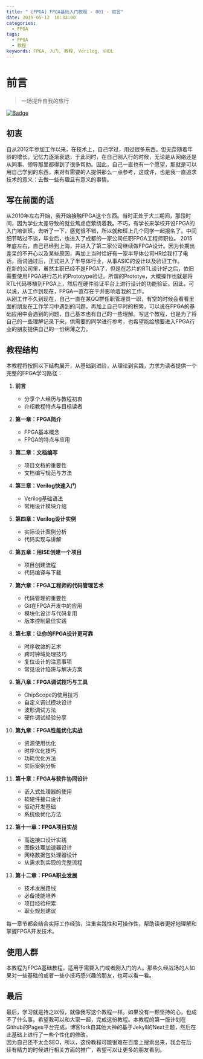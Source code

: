 ```yaml
---
title: " [FPGA] FPGA基础入门教程 - 001 - 前言"
date: 2019-05-12　10:33:00
categories:
  - FPGA
tags:
  - FPGA
  - 教程
keywords: FPGA, 入门, 教程, Verilog, VHDL
---
```


# 前言

> 一场提升自我的旅行

[![Badge](https://img.shields.io/static/v1.svg?label=MyBlog&message=离场悲剧&color=<9cf>)](https://fpga1988.github.io)

## 初衷
自从2012年参加工作以来，在技术上，自己学过，用过很多东西。但无奈随着年龄的增长，记忆力逐渐衰退，于此同时，在自己刚入行的时候，无论是从网络还是从同事、领导那里都得到了很多帮助。因此，自己一直也有一个愿望，那就是可以用自己学到的东西，来对有需要的人提供那么一点参考，这或许，也是我一直追求技术的意义：去做一些有趣且有意义的事情。

## 写在前面的话
从2010年左右开始，我开始接触FPGA这个东西。当时正处于大三期间，那段时间，因为学业太差导致的就业焦虑症萦绕着我。不巧，有学长来学校开设FPGA的入门培训班，去听了一下，感觉很不错，所以就和班上几个同学一起报名了。中间细节略过不谈，毕业后，也进入了成都的一家公司任职FPGA工程师职位。
2015年底左右，自己已经到上海，并进入了第二家公司继续做FPGA设计。因为长期出差呆的不开心以及某些原因，再加上当时恰好有一家半导体公司HR给我打了电话，面试通过后，正式进入了半导体行业，从事ASIC的设计以及验证工作。  
在新的公司里，虽然主职已经不是FPGA了，但是在芯片的RTL设计好之后，依旧需要使用FPGA进行芯片的Prototype验证。所谓的Prototye，大概操作也就是将RTL代码移植到FPGA上，然后在硬件验证平台上进行设计的功能验证。因此，可以说，从工作到现在，FPGA一直存在于并影响着我的工作。  
从刚工作不久到现在，自己一直在某QQ群任职管理员一职，有空的时候会看看里面的朋友在工作学习中遇到的问题，再加上自己平时的积累，可以说在FPGA的基础应用中会遇到的问题，自己基本也有自己的一些理解。写这个教程，也是为了将自己的一些理解记录下来，供需要的同学进行参考，也希望能给想要进入FPGA行业的朋友提供自己的一份绵薄之力。

## 教程结构
本教程将按照以下结构展开，从基础到进阶，从理论到实践，力求为读者提供一个完整的FPGA学习路径：

1. **前言**
   - 分享个人经历与教程初衷
   - 介绍教程特点与目标读者

2. **第一章：FPGA简介**
   - FPGA基本概念
   - FPGA的特点与应用

3. **第二章：文档编写**
   - 项目文档的重要性
   - 文档编写规范与方法

4. **第三章：Verilog快速入门**
   - Verilog基础语法
   - 常用设计模块介绍

5. **第四章：Verilog设计实例**
   - 实际设计案例分析
   - 代码实现与讲解

6. **第五章：用ISE创建一个项目**
   - 项目创建流程
   - 代码编译与下载

7. **第六章：FPGA工程师的代码管理艺术**
   - 代码管理的重要性
   - Git在FPGA开发中的应用
   - 模块化设计与代码复用
   - 版本控制最佳实践

8. **第七章：让你的FPGA设计更可靠**
   - 时序收敛的艺术
   - 跨时钟域处理技巧
   - 复位设计的注意事项
   - 常见设计陷阱与解决方案

9. **第八章：FPGA调试技巧与工具**
   - ChipScope的使用技巧
   - 自定义调试模块设计
   - 波形调试方法
   - 硬件调试经验分享

10. **第九章：FPGA性能优化实战**
    - 资源使用优化
    - 时序优化技巧
    - 功耗优化方法
    - 实际案例分析

11. **第十章：FPGA与软件协同设计**
    - 嵌入式处理器的使用
    - 软硬件接口设计
    - 驱动开发基础
    - 系统级优化方法

12. **第十一章：FPGA项目实战**
    - 高速接口设计实践
    - 图像处理加速器设计
    - 网络数据包处理器设计
    - 从需求到实现的完整流程

13. **第十二章：FPGA职业发展**
    - 技术发展路线
    - 必备技能培养
    - 项目经验积累
    - 职业规划建议

每一章节都会结合实际工作经验，注重实践性和可操作性，帮助读者更好地理解和掌握FPGA开发技术。

## 使用人群
本教程为FPGA基础教程，适用于需要入门或者刚入门的人。那些久经战场的人如果对一些基础的或者一些小技巧感兴趣的朋友，也可以看一看。

## 最后
最后，学习就是持之以恒，就像我写这个教程一样。如果没有一颗坚持的心，也成不了什么事。希望我可以和大家一起，完成这份教程。本教程的第一版计划在Github的Pages平台完成，博客fork自其他大神的基于Jekyll的Next主题，然后在此基础上进行了一些个性化的修改。  
因为自己还不太会SEO，所以，这份教程可能很难在百度上搜索出来，我会在后续有精力的时候进行相关方面的推广，希望可以让更多的朋友看到。
